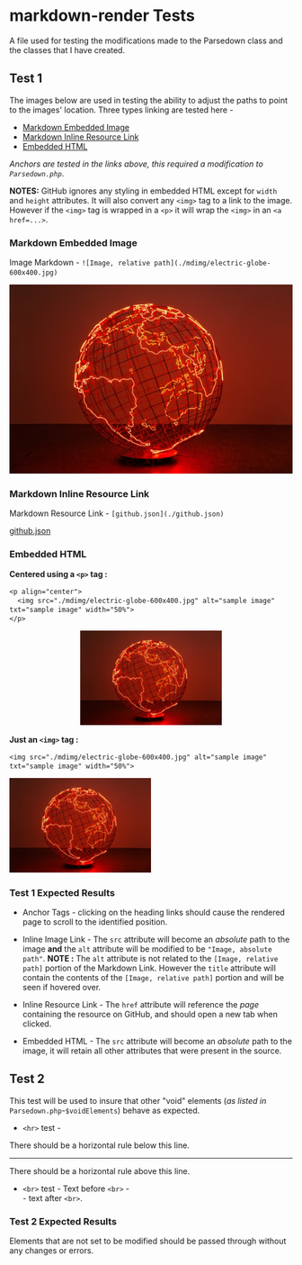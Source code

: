 # markdown-render Tests

A file used for testing the modifications made to the Parsedown class and the classes that I have created.

## Test 1

The images below are used in testing the ability to adjust the paths to point to the images' location. Three types linking are tested here - 

* [Markdown Embedded Image](#markdown-embedded-image)
* [Markdown Inline Resource Link](#markdown-inline-resource-link)
* [Embedded HTML](#embedded-html)

*Anchors are tested in the links above, this required a modification to `Parsedown.php`*.

**NOTES:** GitHub ignores any styling in embedded HTML except for `width` and `height` attributes. It will also convert any `<img>` tag to a link to the image. However if the `<img>` tag is wrapped in a `<p>` it will wrap the `<img>` in an `<a href=...>`.

### Markdown Embedded Image

Image Markdown - `![Image, relative path](./mdimg/electric-globe-600x400.jpg)`

![Image, relative path](./mdimg/electric-globe-600x400.jpg)

### Markdown Inline Resource Link

Markdown Resource Link - `[github.json](./github.json)`

[github.json](./github.json)

### Embedded HTML

**Centered using a `<p>` tag :**

```
<p align="center">
  <img src="./mdimg/electric-globe-600x400.jpg" alt="sample image" txt="sample image" width="50%">
</p>
```

<p align="center">
  <img src="./mdimg/electric-globe-600x400.jpg" alt="sample image" txt="sample image" width="50%">
</p>

**Just an `<img>` tag :**

```
<img src="./mdimg/electric-globe-600x400.jpg" alt="sample image" txt="sample image" width="50%">
```

<img src="./mdimg/electric-globe-600x400.jpg" alt="sample image" txt="sample image" width="50%">

### Test 1 Expected Results

* Anchor Tags - clicking on the heading links should cause the rendered page to scroll to the identified position.

* Inline Image Link - The `src` attribute will become an *absolute* path to the image **and** the `alt` attribute will be modified to be `"Image, absolute path"`. **NOTE :** The `alt` attribute is not related to the `[Image, relative path]` portion of the Markdown Link. However the `title` attribute will contain the contents of the `[Image, relative path]` portion and will be seen if hovered over.

* Inline Resource Link - The `href` attribute will reference the *page* containing the resource on GitHub, and should open a new tab when clicked.

* Embedded HTML - The `src` attribute will become an *absolute* path to the image, it will retain all other attributes that were present in the source.

## Test 2

This test will be used to insure that other "void" elements (*as listed in* `Parsedown.php`*-*`$voidElements`) behave as expected.

* `<hr>` test - 

There should be a horizontal rule below this line.

<hr>

There should be a horizontal rule above this line.


* `<br>` test - 
Text before `<br>` - <br> - text after `<br>`.

### Test 2 Expected Results

Elements that are not set to be modified should be passed through without any changes or errors.

